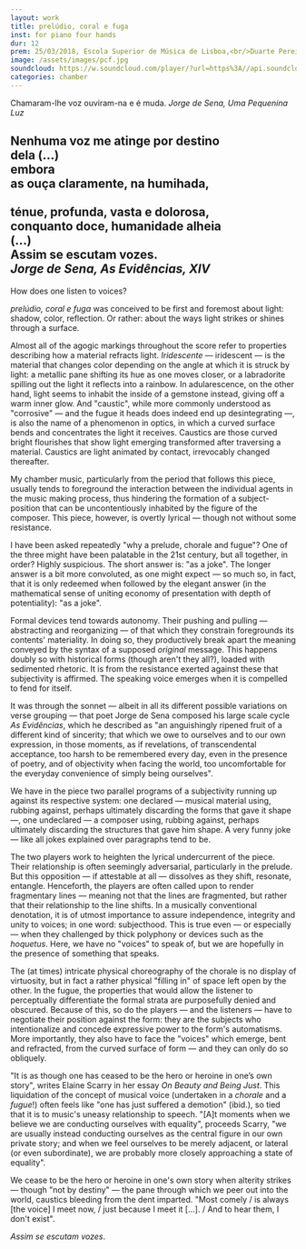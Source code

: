 ```yaml
---
layout: work
title: prelúdio, coral e fuga
inst: for piano four hands
dur: 12
prem: 25/03/2018, Escola Superior de Música de Lisboa,<br/>Duarte Pereira Martins and Philippe Marques (pf)
image: /assets/images/pcf.jpg
soundcloud: https://w.soundcloud.com/player/?url=https%3A//api.soundcloud.com/tracks/538870590&color=%23ff5500&auto_play=false&hide_related=false&show_comments=true&show_user=true&show_reposts=false&show_teaser=true
categories: chamber
---
```

<epigraph>Chamaram-lhe voz ouviram-na e é muda.
<cite>Jorge de Sena, <i>Uma Pequenina Luz</i></cite></epigraph>

<epigraph>Nenhuma voz me atinge por destino<br/>
dela (…)<br/>
				embora<br/>
as ouça claramente, na humihada,<br/>
<br/>
ténue, profunda, vasta e dolorosa,<br/>
conquanto doce, humanidade alheia<br/>
(…)<br/>
Assim se escutam vozes.<br/>
<cite>Jorge de Sena, <i>As Evidências</i>, XIV</cite></epigraph>
---

How does one listen to voices?

_prelúdio, coral e fuga_ was conceived to be first and foremost about light: shadow, color, reflection. Or rather: about the ways light strikes or shines through a surface.

Almost all of the agogic markings throughout the score refer to properties describing how a material refracts light. _Iridescente_ — iridescent — is the material that changes color depending on the angle at which it is struck by light: a metallic pane shifting its hue as one moves closer, or a labradorite spilling out the light it reflects into a rainbow. In adularescence, on the other hand, light seems to inhabit the inside of a gemstone instead, giving off a warm inner glow. And "caustic", while more commonly understood as "corrosive" — and the fugue it heads does indeed end up desintegrating —, is also the name of a phenomenon in optics, in which a curved surface bends and concentrates the light it receives. Caustics are those curved bright flourishes that show light emerging transformed after traversing a material. Caustics are light animated by contact, irrevocably changed thereafter.

My chamber music, particularly from the period that follows this piece, usually tends to foreground the interaction between the individual agents in the music making process, thus hindering the formation of a subject-position that can be uncontentiously inhabited by the figure of the composer. This piece, however, is overtly lyrical — though not without some resistance.

I have been asked repeatedly "why a prelude, chorale and fugue"? One of the three might have been palatable in the 21st century, but all together, in order? Highly suspicious. The short answer is: "as a joke". The longer answer is a bit more convoluted, as one might expect — so much so, in fact, that it is only redeemed when followed by the elegant answer (in the mathematical sense of uniting economy of presentation with depth of potentiality): "as a joke".

Formal devices tend towards autonomy. Their pushing and pulling — abstracting and reorganizing — of that which they constrain foregrounds its contents' materiality. In doing so, they productively break apart the meaning  conveyed by the syntax of a supposed _original_ message. This happens doubly so with historical forms (though aren't they all?), loaded with sedimented rhetoric. It is from the resistance exerted against these that subjectivity is affirmed. The speaking voice emerges when it is compelled to fend for itself.

It was through the sonnet — albeit in all its different possible variations on verse grouping — that poet Jorge de Sena composed his large scale cycle _As Evidências_, which he described as "an anguishingly ripened fruit of a different kind of sincerity; that which we owe to ourselves and to our own expression, in those moments, as if revelations, of transcendental acceptance, too harsh to be remembered every day, even in the presence of poetry, and of objectivity when facing the world, too uncomfortable for the everyday convenience of simply being ourselves".

We have in the piece two parallel programs of a subjectivity running up against its respective system: one declared — musical material using, rubbing against, perhaps ultimately discarding the forms that gave it shape —, one undeclared — a composer using, rubbing against, perhaps ultimately discarding the structures that gave him shape. A very funny joke — like all jokes explained over paragraphs tend to be.

The two players work to heighten the lyrical undercurrent of the piece. Their relationship is often seemingly adversarial, particularly in the prelude. But this opposition — if attestable at all — dissolves as they shift, resonate, entangle. Henceforth, the players are often called upon to render fragmentary lines —  meaning not that the lines are fragmented, but rather that their relationship to the line shifts. In a musically conventional denotation, it is of utmost importance to assure independence, integrity and unity to voices; in one word: subjecthood. This is true even — or especially — when they challenged by thick polyphony or devices such as the _hoquetus_. Here, we have no "voices" to speak of, but we are hopefully in the presence of something that speaks.

The (at times) intricate physical choreography of the chorale is no display of virtuosity, but in fact a rather physical "filling in" of space left open by the other. In the fugue, the properties that would allow the listener to perceptually differentiate the formal strata are purposefully denied and obscured. Because of this, so do the players — and the listeners — have to negotiate their position against the form: they are the subjects who intentionalize and concede expressive power to the form's automatisms. More importantly, they also have to face the "voices" which emerge, bent and refracted, from the curved surface of form — and they can only do so obliquely.

"It is as though one has ceased to be the hero or heroine in one’s own story", writes Elaine Scarry in her essay _On Beauty and Being Just_. This liquidation of the concept of musical voice (undertaken in a _chorale_ and a _fugue_!) often feels like "one has just suffered a demotion" (ibid.), so tied that it is to music's uneasy relationship to speech. "[A]t moments when we believe we are conducting ourselves with equality", proceeds Scarry, "we are usually instead conducting ourselves as the central figure in our own private story; and when we feel ourselves to be merely adjacent, or lateral (or even subordinate), we are probably more closely approaching a state of equality".

We cease to be the hero or heroine in one's own story when alterity strikes — though "not by destiny" — the pane through which we peer out into the world, caustics bleeding from the dent imparted. "Most comely / is always [the voice] I meet now, / just because I meet it […]. / And to hear them, I don't exist".

_Assim se escutam vozes_.
